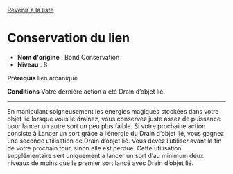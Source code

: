 [Revenir à la liste](..)

# Conservation du lien

 * **Nom d'origine** : Bond Conservation
 * **Niveau** : 8


<p><strong>Prérequis</strong> lien arcanique</p>
<p><strong>Conditions</strong> Votre dernière action a été Drain d’objet lié.</p>
<hr>
<p>En manipulant soigneusement les énergies magiques stockées dans votre objet lié lorsque vous le drainez, vous conservez juste assez de puissance pour lancer un autre sort un peu plus faible. Si votre prochaine action consiste à Lancer un sort grâce à l’énergie du Drain d’objet lié, vous gagnez une seconde utilisation de Drain d’objet lié. Vous devez l’utiliser avant la fin de votre prochain tour, sinon elle est perdue. Cette utilisation supplémentaire sert uniquement à lancer un sort d’au minimum deux niveaux de moins que le premier sort lancé avec Drain d’objet lié.</p>